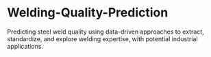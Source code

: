 # Welding-Quality-Prediction
Predicting steel weld quality using data-driven approaches to extract, standardize, and explore welding expertise, with potential industrial applications.
